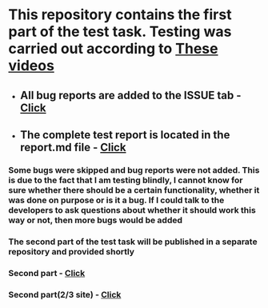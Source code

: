 # This repository contains the first part of the test task. Testing was carried out according to [These videos](https://drive.google.com/drive/folders/1FJHNHdDP3VgJJOE9SWdupOpDJtrROtVm)
* ## All bug reports are added to the ISSUE tab - [Click](https://github.com/k2wln/test-task-1/issues)
* ## The complete test report is located in the report.md file - [Click](https://github.com/k2wln/test-task-1/blob/master/report.md)

### Some bugs were skipped and bug reports were not added. This is due to the fact that I am testing blindly, I cannot know for sure whether there should be a certain functionality, whether it was done on purpose or is it a bug. If I could talk to the developers to ask questions about whether it should work this way or not, then more bugs would be added

### **The second part of the test task will be published in a separate repository and provided shortly**

### **Second part - [Click](https://github.com/k2wln/test-task-2)**
### **Second part(2/3 site) - [Click](https://github.com/k2wln/test-task-3)**
